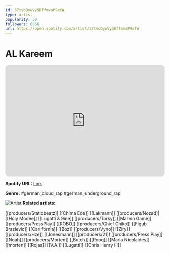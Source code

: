 ```yaml
---
id: 37tvoDywVy5DffmvaP9efW
type: artist
popularity: 39
followers: 6056
url: https://open.spotify.com/artist/37tvoDywVy5DffmvaP9efW
---
```

# AL Kareem

<iframe style="border-radius:12px" src="https://open.spotify.com/embed/artist/37tvoDywVy5DffmvaP9efW" width="100%" height="352" frameBorder="0" allowfullscreen="" allow="autoplay; clipboard-write; encrypted-media; fullscreen; picture-in-picture" loading="lazy"></iframe>

**Spotify URL:** [Link](https://open.spotify.com/artist/37tvoDywVy5DffmvaP9efW)

**Genre:**  #german_cloud_rap #german_underground_rap

![Artist](https://i.scdn.co/image/ab6761610000e5eb8ae1b9dca2ade5fc9925ce63)
**Related artists:**

[[producers/Staticbeatz]]
[[Chima Ede]]
[[Lakmann]]
[[producers/Nozad]]
[[Holy Modee]]
[[Lugatti & 9ine]]
[[producers/Torky]]
[[Marvin Game]]
[[producers/PressPlay]]
[[ROBO]]
[[producers/Chief Chiko]]
[[Figub Brazlevic]]
[[Carlifornia]]
[[Boz]]
[[producers/Vyno]]
[[Ziry]]
[[producers/Hze]]
[[Jonesmann]]
[[producers/21]]
[[producers/Press Play]]
[[Noah]]
[[producers/Morten]]
[[Butch]]
[[Rooq]]
[[Maria Nicolaides]]
[[morten]]
[[Rojas]]
[[V.A.]]
[[Lugatti]]
[[Chris Henry III]]
